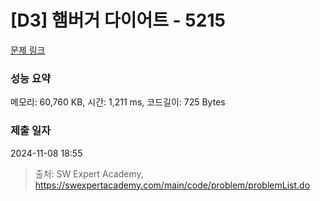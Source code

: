 # [D3] 햄버거 다이어트 - 5215 

[문제 링크](https://swexpertacademy.com/main/code/problem/problemDetail.do?contestProbId=AWT-lPB6dHUDFAVT) 

### 성능 요약

메모리: 60,760 KB, 시간: 1,211 ms, 코드길이: 725 Bytes

### 제출 일자

2024-11-08 18:55



> 출처: SW Expert Academy, https://swexpertacademy.com/main/code/problem/problemList.do